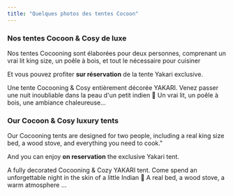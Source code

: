 ```yaml
---
title: "Quelques photos des tentes Cocoon"
---
```


### Nos tentes Cocoon & Cosy de luxe

Nos tentes Cocooning sont élaborées pour deux personnes, comprenant un vrai lit king size, un poêle à bois, et tout le nécessaire pour cuisiner

Et vous pouvez profiter **sur réservation** de la tente Yakari exclusive.

Une tente Cocooning & Cosy entièrement décorée YAKARI. Venez passer une nuit inoubliable dans la peau d'un petit indien 🌵
Un vrai lit, un poêle à bois, une ambiance chaleureuse...

### Our Cocoon & Cosy luxury tents

Our Cocooning tents are designed for two people, including a real king size bed, a wood stove, and everything you need to cook."

And you can enjoy **on reservation** the exclusive Yakari tent.

A fully decorated Cocooning & Cozy YAKARI tent. Come spend an unforgettable night in the skin of a little Indian 🌵
A real bed, a wood stove, a warm atmosphere ...

